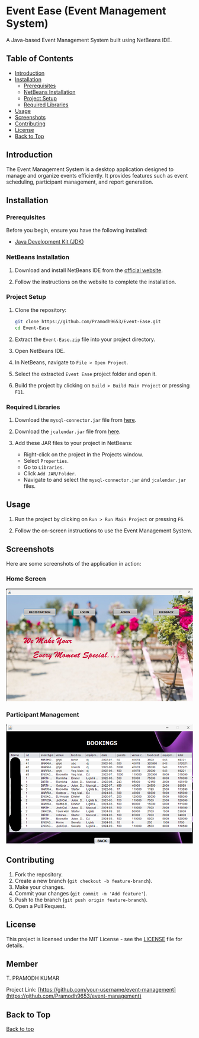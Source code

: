 # Event Ease (Event Management System)

A Java-based Event Management System built using NetBeans IDE.

## Table of Contents

- [Introduction](#introduction)
- [Installation](#installation)
  - [Prerequisites](#prerequisites)
  - [NetBeans Installation](#netbeans-installation)
  - [Project Setup](#project-setup)
  - [Required Libraries](#required-libraries)
- [Usage](#usage)
- [Screenshots](#screenshots)
- [Contributing](#contributing)
- [License](#license)
- [Back to Top](#back-to-top)

## Introduction

The Event Management System is a desktop application designed to manage and organize events efficiently. It provides features such as event scheduling, participant management, and report generation.

## Installation

### Prerequisites

Before you begin, ensure you have the following installed:

- [Java Development Kit (JDK)](https://www.oracle.com/java/technologies/javase-jdk11-downloads.html)

### NetBeans Installation

1. Download and install NetBeans IDE from the [official website](https://netbeans.apache.org/download/index.html).

2. Follow the instructions on the website to complete the installation.

### Project Setup

1. Clone the repository:

    ```sh
    git clone https://github.com/Pramodh9653/Event-Ease.git
    cd Event-Ease
    ```

2. Extract the `Event-Ease.zip` file into your project directory.

3. Open NetBeans IDE.

4. In NetBeans, navigate to `File > Open Project`.

5. Select the extracted `Event Ease` project folder and open it.

6. Build the project by clicking on `Build > Build Main Project` or pressing `F11`.

### Required Libraries

1. Download the `mysql-connector.jar` file from [here](http://www.java2s.com/Code/JarDownload/jcalendar/jcalendar-1.4.jar.zip).

2. Download the `jcalendar.jar` file from [here](https://repo1.maven.org/maven2/com/mysql/mysql-connector-j/8.0.31/mysql-connector-j-8.0.31.jar).

3. Add these JAR files to your project in NetBeans:
   - Right-click on the project in the Projects window.
   - Select `Properties`.
   - Go to `Libraries`.
   - Click `Add JAR/Folder`.
   - Navigate to and select the `mysql-connector.jar` and `jcalendar.jar` files.

## Usage

1. Run the project by clicking on `Run > Run Main Project` or pressing `F6`.

2. Follow the on-screen instructions to use the Event Management System.

## Screenshots

Here are some screenshots of the application in action:

### Home Screen
![Home Screen](images/home_screen.png)

### Participant Management
![Participant Management](images/participant_management.png)

## Contributing

1. Fork the repository.
2. Create a new branch (`git checkout -b feature-branch`).
3. Make your changes.
4. Commit your changes (`git commit -m 'Add feature'`).
5. Push to the branch (`git push origin feature-branch`).
6. Open a Pull Request.

## License

This project is licensed under the MIT License - see the [LICENSE](LICENSE) file for details.

## Member

T. PRAMODH KUMAR 

Project Link: [https://github.com/your-username/event-management](https://github.com/Pramodh9653/event-management)

## Back to Top

[Back to top](#event-management-system)
